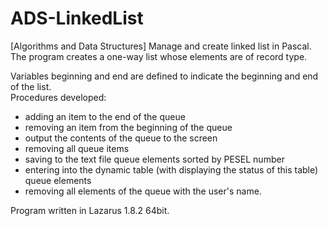 # ADS-LinkedList
 [Algorithms and Data Structures] Manage and create linked list in Pascal.  
 The program creates a one-way list whose elements are of record type.  
  
Variables beginning and end are defined to indicate the beginning and end of the list.  
Procedures developed:
- adding an item to the end of the queue
- removing an item from the beginning of the queue
- output the contents of the queue to the screen
- removing all queue items
- saving to the text file queue elements sorted by PESEL number
- entering into the dynamic table (with displaying the status of this table) queue elements
- removing all elements of the queue with the user's name.
  
 Program written in Lazarus 1.8.2 64bit.
